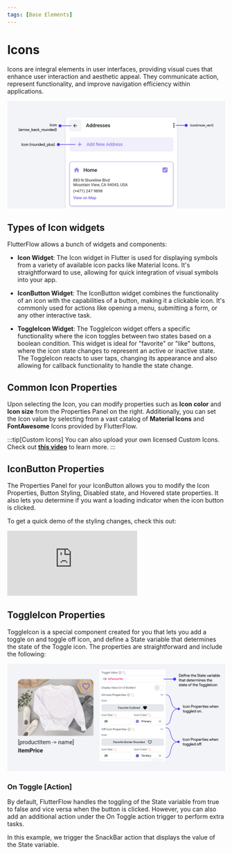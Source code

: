 ```yaml
---
tags: [Base Elements]
---
```


# Icons

Icons are integral elements in user interfaces, providing visual cues that enhance user interaction and aesthetic appeal. They communicate action, represent functionality, and improve navigation efficiency within applications. 

![icon.png](imgs/icon.png)

## Types of Icon widgets

FlutterFlow allows a bunch of widgets and components: 

- **Icon Widget**: The Icon widget in Flutter is used for displaying symbols from a variety of 
  available icon packs like Material Icons. It's straightforward to use, allowing for quick integration of visual symbols into your app.

- **IconButton Widget**: The IconButton widget combines the functionality of an icon with the 
  capabilities of a button, making it a clickable icon. It's commonly used for actions like opening a menu, submitting a form, or any other interactive task.

- **ToggleIcon Widget**: The ToggleIcon widget offers a specific functionality where the icon 
  toggles between two states based on a boolean condition. This widget is ideal for "favorite" or "like" buttons, where the icon state changes to represent an active or inactive state. The ToggleIcon reacts to user taps, changing its appearance and also allowing for callback functionality to handle the state change.

## Common Icon Properties

Upon selecting the Icon, you can modify properties such as **Icon color** and **Icon size** from the Properties Panel on the right. Additionally, you can set the Icon value by selecting from a vast catalog of **Material Icons** and **FontAwesome** Icons provided by FlutterFlow.

:::tip[Custom Icons]
You can also upload your own licensed Custom Icons. Check out [**this video**](https://youtu.be/rlGkbnhP75g) to learn more.
:::

## IconButton Properties
The Properties Panel for your IconButton allows you to modify the Icon Properties, Button Styling, Disabled state, and Hovered state properties. It also lets you determine if you want a loading indicator when the icon button is clicked.

To get a quick demo of the styling changes, check this out:
<div style={{
    position: 'relative',
    paddingBottom: 'calc(56.67989417989418% + 41px)', // Keeps the aspect ratio and additional padding
    height: 0,
    width: '100%'
}}>
    <iframe 
        src="https://demo.arcade.software/tJZ2NaRO3UG3trpOVopQ?embed&show_copy_link=true"
        title=""
        style={{
            position: 'absolute',
            top: 0,
            left: 0,
            width: '100%',
            height: '100%',
            colorScheme: 'light'
        }}
        frameborder="0"
        loading="lazy"
        webkitAllowFullScreen
        mozAllowFullScreen
        allowFullScreen
        allow="clipboard-write">
    </iframe>
</div>


## ToggleIcon Properties


ToggleIcon is a special component created for you that lets you add a toggle on and toggle off icon, and define a State variable that determines the state of the Toggle icon. The properties are straightforward and include the following:

![toggle.png](imgs/toggle.png)

### On Toggle [Action]

By default, FlutterFlow handles the toggling of the State variable from true to false and vice versa when the button is clicked. However, you can also add an additional action under the On Toggle action trigger to perform extra tasks.

In this example, we trigger the SnackBar action that displays the value of the State variable.

<!--- TODO Show the App DEMO --->
